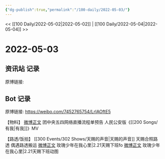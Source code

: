 ```yaml
---
{"dg-publish":true,"permalink":"/100-daily/2022-05-03/"}
---
```



<< [[100 Daily/2022-05-02\|2022-05-02]] | [[100 Daily/2022-05-04\|2022-05-04]] >>

# 2022-05-03

## 资讯站 记录

原博链接:

## Bot 记录

原博链接: https://weibo.com/7452765754/LrlAOftE5

【物料】
[微博正文](https://m.weibo.cn/3937348351/4765118246946309) 团中央五四网络直播流程单预告
[](https://m.weibo.cn/5140353001/4765007894548171) 人民公安版《[[200 Songs/有我\|有我]]》MV

【路透/饭拍】
[[300 Events/302 Shows/天赐的声音\|天赐的声音]]
[](https://m.weibo.cn/3835669567/4764994980282837) 天赐合照路透
[](https://m.weibo.cn/7364364845/4765012856672957) 偶遇路透搬运
[微博正文](https://m.weibo.cn/5219918112/4765060703978193) 玫瑰少年在我心里|2.21天赐下班fo
[微博正文](https://m.weibo.cn/5219918112/4765065373024267) 玫瑰少年在我心里|2.21天赐下班动图
